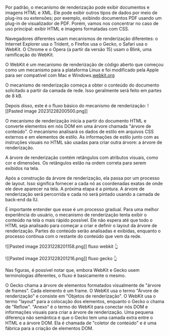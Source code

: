 Por padrão, o mecanismo de renderização pode exibir documentos e imagens HTML e XML. Ele pode exibir outros tipos de dados por meio de plug-ins ou extensões; por exemplo, exibindo documentos PDF usando um plug-in de visualizador de PDF. Porém, vamos nos concentrar no caso de uso principal: exibir HTML e imagens formatadas com CSS.

Navegadores diferentes usam mecanismos de renderização diferentes: o Internet Explorer usa o Trident, o Firefox usa o Gecko, o Safari usa o WebKit. O Chrome e o Opera (a partir da versão 15) usam o Blink, uma ramificação do WebKit.

O WebKit é um mecanismo de renderização de código aberto que começou como um mecanismo para a plataforma Linux e foi modificado pela Apple para ser compatível com Mac e Windows.[webkit.org](http://webkit.org/) 

O mecanismo de renderização começa a obter o conteúdo do documento solicitado a partir da camada de rede. Isso geralmente será feito em partes de 8 kB.

Depois disso, este é o fluxo básico do mecanismo de renderização:
![[Pasted image 20231228200500.png]]

O mecanismo de renderização inicia a partir do documento HTML e converte elementos em nós DOM em uma árvore chamada "árvore de conteúdo". O mecanismo analisará os dados de estilo em arquivos CSS externos e em elementos de estilo. As informações de estilo junto com as instruções visuais no HTML são usadas para criar outra árvore: a árvore de renderização.

A árvore de renderização contém retângulos com atributos visuais, como cor e dimensões. Os retângulos estão na ordem correta para serem exibidos na tela.

Após a construção da árvore de renderização, ela passa por um processo de layout. Isso significa fornecer a cada nó as coordenadas exatas de onde ele deve aparecer na tela. A próxima etapa é a pintura. A árvore de renderização será percorrida e cada nó será pintado usando a camada de back-end da IU.

É importante entender que esse é um processo gradual. Para uma melhor experiência do usuário, o mecanismo de renderização tenta exibir o conteúdo na tela o mais rápido possível. Ele não espera até que todo o HTML seja analisado para começar a criar e definir o layout da árvore de renderização. Partes do conteúdo serão analisadas e exibidas, enquanto o processo continua com o restante do conteúdo que vem da rede.

![[Pasted image 20231228201158.png]]
fluxo webkit 👆

![[Pasted image 20231228201216.png]]
fluxo gecko 👆

Nas figuras, é possível notar que, embora WebKit e Gecko usem terminologias diferentes, o fluxo é basicamente o mesmo.

O Gecko chama a árvore de elementos formatados visualmente de "árvore de frames". Cada elemento é um frame. O WebKit usa o termo "Árvore de renderização" e consiste em "Objetos de renderização". O WebKit usa o termo "layout" para a colocação dos elementos, enquanto o Gecko o chama de "Reflow". "Anexo" é o termo do WebKit para conectar nós DOM e informações visuais para criar a árvore de renderização. Uma pequena diferença não semântica é que o Gecko tem uma camada extra entre o HTML e a árvore DOM. Ela é chamada de "coletor de conteúdo" e é uma fábrica para a criação de elementos DOM.